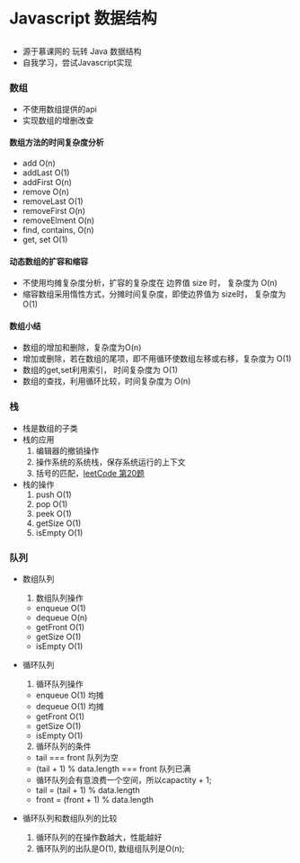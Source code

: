 # Javascript 数据结构

##
- 源于慕课网的 玩转 Java 数据结构
- 自我学习，尝试Javascript实现

### 数组
- 不使用数组提供的api
- 实现数组的增删改查

#### 数组方法的时间复杂度分析
- add O(n)
- addLast O(1)
- addFirst O(n)
- remove O(n)
- removeLast O(1)
- removeFirst O(n)
- removeElment O(n)
- find, contains, O(n)
- get, set O(1)

#### 动态数组的扩容和缩容
- 不使用均摊复杂度分析，扩容的复杂度在 边界值 size 时， 复杂度为 O(n)
- 缩容数组采用惰性方式，分摊时间复杂度，即使边界值为 size时， 复杂度为 O(1)

#### 数组小结
- 数组的增加和删除，复杂度为O(n)
- 增加或删除，若在数组的尾项，即不用循环使数组左移或右移，复杂度为 O(1)
- 数组的get,set利用索引， 时间复杂度为 O(1)
- 数组的查找，利用循环比较，时间复杂度为 O(n)

### 栈
- 栈是数组的子类
- 栈的应用
  1. 编辑器的撤销操作
  2. 操作系统的系统栈，保存系统运行的上下文
  3. 括号的匹配，[leetCode 第20题](https://leetcode-cn.com/problems/valid-parentheses/description/)
- 栈的操作
  1. push O(1)
  2. pop O(1)
  3. peek O(1)
  4. getSize O(1)
  5. isEmpty O(1)

### 队列
- 数组队列
  1. 数组队列操作
    - enqueue O(1)
    - dequeue O(n)
    - getFront O(1)
    - getSize O(1)
    - isEmpty O(1)
- 循环队列
  1. 循环队列操作
    - enqueue O(1) 均摊
    - dequeue O(1) 均摊
    - getFront O(1)
    - getSize O(1)
    - isEmpty O(1)
  2. 循环队列的条件
    - tail === front 队列为空
    - (tail + 1) % data.length === front  队列已满
    - 循环队列会有意浪费一个空间，所以capactity + 1;
    - tail = (tail + 1) % data.length
    - front = (front + 1) % data.length

- 循环队列和数组队列的比较
  1. 循环队列的在操作数越大，性能越好
  2. 循环队列的出队是O(1), 数组组队列是O(n);

